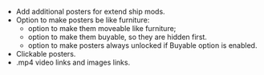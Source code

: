 - Add additional posters for extend ship mods.
- Option to make posters be like furniture:
  - option to make them moveable like furniture;
  - option to make them buyable, so they are hidden first.
  - option to make posters always unlocked if Buyable option is enabled.
- Clickable posters.
- .mp4 video links and images links.